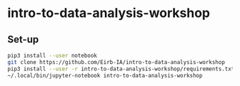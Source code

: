 # intro-to-data-analysis-workshop

## Set-up

```bash
pip3 install --user notebook
git clone https://github.com/Eirb-IA/intro-to-data-analysis-workshop
pip3 install --user -r intro-to-data-analysis-workshop/requirements.txt
~/.local/bin/jupyter-notebook intro-to-data-analysis-workshop
```
